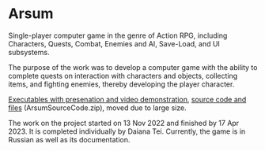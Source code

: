 # Arsum
Single-player computer game in the genre of Action RPG, including Characters, Quests, Combat, Enemies and AI, Save-Load, and UI subsystems.

The purpose of the work was to develop a computer game with the ability to complete quests on interaction with characters and objects, collecting items, and fighting enemies, thereby developing the player character.

[Executables with presenation and video demonstration](https://drive.google.com/drive/u/1/folders/12MH6b0gl-qsfoCihoAVhqV1PBKhgS2Zn),
[source code and files](https://disk.yandex.ru/d/J7XXWNRvGXjCm) (ArsumSourceCode.zip),
moved due to large size.

The work on the project started on 13 Nov 2022 and finished by 17 Apr 2023.
It is completed individually by Daiana Tei.
Currently, the game is in Russian as well as its documentation.
